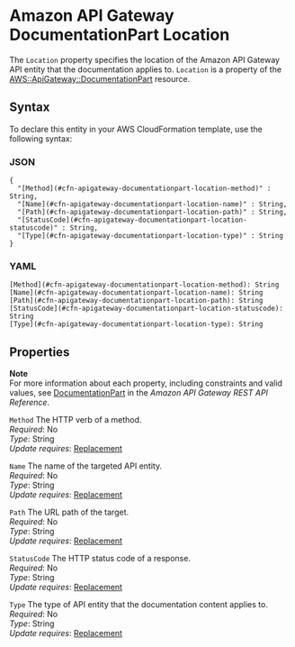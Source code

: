 # Amazon API Gateway DocumentationPart Location<a name="aws-properties-apigateway-documentationpart-location"></a>

The `Location` property specifies the location of the Amazon API Gateway API entity that the documentation applies to\. `Location` is a property of the [AWS::ApiGateway::DocumentationPart](aws-resource-apigateway-documentationpart.md) resource\.

## Syntax<a name="aws-properties-apigateway-documentationpart-location-syntax"></a>

To declare this entity in your AWS CloudFormation template, use the following syntax:

### JSON<a name="aws-properties-apigateway-documentationpart-location-syntax.json"></a>

```
{
  "[Method](#cfn-apigateway-documentationpart-location-method)" : String,
  "[Name](#cfn-apigateway-documentationpart-location-name)" : String,
  "[Path](#cfn-apigateway-documentationpart-location-path)" : String,
  "[StatusCode](#cfn-apigateway-documentationpart-location-statuscode)" : String,
  "[Type](#cfn-apigateway-documentationpart-location-type)" : String
}
```

### YAML<a name="aws-properties-apigateway-documentationpart-location-syntax.yaml"></a>

```
[Method](#cfn-apigateway-documentationpart-location-method): String
[Name](#cfn-apigateway-documentationpart-location-name): String
[Path](#cfn-apigateway-documentationpart-location-path): String
[StatusCode](#cfn-apigateway-documentationpart-location-statuscode): String
[Type](#cfn-apigateway-documentationpart-location-type): String
```

## Properties<a name="aws-properties-apigateway-documentationpart-location-properties"></a>

**Note**  
For more information about each property, including constraints and valid values, see [ DocumentationPart](https://docs.aws.amazon.com/apigateway/api-reference/resource/documentation-part/#location) in the *Amazon API Gateway REST API Reference*\.

`Method`  <a name="cfn-apigateway-documentationpart-location-method"></a>
The HTTP verb of a method\.  
 *Required*: No  
*Type*: String  
 *Update requires*: [Replacement](using-cfn-updating-stacks-update-behaviors.md#update-replacement) 

`Name`  <a name="cfn-apigateway-documentationpart-location-name"></a>
The name of the targeted API entity\.  
 *Required*: No  
*Type*: String  
 *Update requires*: [Replacement](using-cfn-updating-stacks-update-behaviors.md#update-replacement) 

`Path`  <a name="cfn-apigateway-documentationpart-location-path"></a>
The URL path of the target\.  
 *Required*: No  
*Type*: String  
 *Update requires*: [Replacement](using-cfn-updating-stacks-update-behaviors.md#update-replacement) 

`StatusCode`  <a name="cfn-apigateway-documentationpart-location-statuscode"></a>
The HTTP status code of a response\.  
 *Required*: No  
*Type*: String  
 *Update requires*: [Replacement](using-cfn-updating-stacks-update-behaviors.md#update-replacement) 

`Type`  <a name="cfn-apigateway-documentationpart-location-type"></a>
The type of API entity that the documentation content applies to\.  
 *Required*: No  
*Type*: String  
 *Update requires*: [Replacement](using-cfn-updating-stacks-update-behaviors.md#update-replacement) 